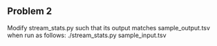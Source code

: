 ## Problem 2
Modify stream_stats.py such that its output matches sample_output.tsv when run as follows:
    ./stream_stats.py sample_input.tsv
